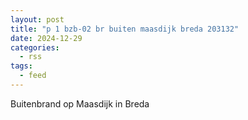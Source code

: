 ```yaml
---
layout: post
title: "p 1 bzb-02 br buiten maasdijk breda 203132"
date: 2024-12-29
categories: 
  - rss
tags: 
  - feed
---
```


Buitenbrand op Maasdijk in Breda

